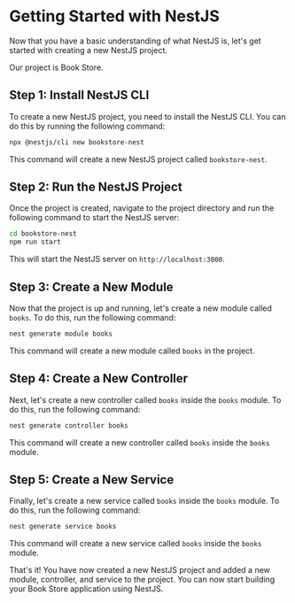 # Getting Started with NestJS 

Now that you have a basic understanding of what NestJS is, let's get started with creating a new NestJS project. 

Our project is Book Store.

## Step 1: Install NestJS CLI 

To create a new NestJS project, you need to install the NestJS CLI. You can do this by running the following command:

```bash
npx @nestjs/cli new bookstore-nest
```

This command will create a new NestJS project called `bookstore-nest`.

## Step 2: Run the NestJS Project

Once the project is created, navigate to the project directory and run the following command to start the NestJS server:

```bash
cd bookstore-nest
npm run start
```

This will start the NestJS server on `http://localhost:3000`.

## Step 3: Create a New Module

Now that the project is up and running, let's create a new module called `books`. To do this, run the following command:

```bash
nest generate module books
```

This command will create a new module called `books` in the project. 

## Step 4: Create a New Controller

Next, let's create a new controller called `books` inside the `books` module. To do this, run the following command:

```bash
nest generate controller books
```

This command will create a new controller called `books` inside the `books` module.

## Step 5: Create a New Service

Finally, let's create a new service called `books` inside the `books` module. To do this, run the following command:

```bash
nest generate service books
```

This command will create a new service called `books` inside the `books` module.

That's it! You have now created a new NestJS project and added a new module, controller, and service to the project. You can now start building your Book Store application using NestJS.